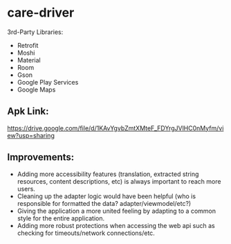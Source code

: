 # care-driver

3rd-Party Libraries:
- Retrofit
- Moshi
- Material
- Room
- Gson
- Google Play Services
- Google Maps

## Apk Link:
https://drive.google.com/file/d/1KAvYgvbZmtXMteF_FDYrgJVlHC0nMyfm/view?usp=sharing

## Improvements:
- Adding more accessibility features (translation, extracted string resources, content descriptions, etc) is always important to reach more users.
- Cleaning up the adapter logic would have been helpful (who is responsible for formatted the data? adapter/viewmodel/etc?)
- Giving the application a more united feeling by adapting to a common style for the entire application.
- Adding more robust protections when accessing the web api such as checking for timeouts/network connections/etc.
